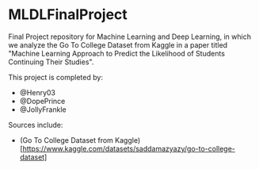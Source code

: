 # MLDLFinalProject

Final Project repository for Machine Learning and Deep Learning, in which we analyze the Go To College Dataset from Kaggle in a paper titled "Machine Learning Approach to Predict the  Likelihood of Students Continuing Their Studies".

This project is completed by:
- @Henry03
- @DopePrince
- @JollyFrankle

Sources include:
- (Go To College Dataset from Kaggle)[https://www.kaggle.com/datasets/saddamazyazy/go-to-college-dataset]
